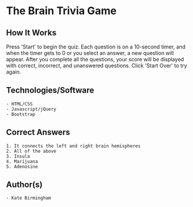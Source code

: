 # The Brain Trivia Game

## How It Works

Press 'Start' to begin the quiz. Each question is on a 10-second timer, and when the timer gets to 0 or you select an answer, a new question will appear. After you complete all the questions, your score will be displayed with correct, incorrect, and unanswered questions. Click 'Start Over' to try again.
	
## Technologies/Software

	- HTML/CSS
	- Javascript/jQuery
	- Bootstrap


## Correct Answers

	1. It connects the left and right brain hemispheres
	2. All of the above
	3. Insula
	4. Marijuana
	5. Adenosine

## Author(s)

	- Kate Birmingham